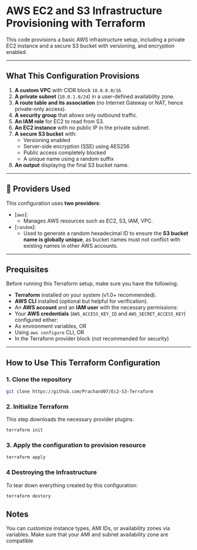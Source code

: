 # AWS EC2 and S3 Infrastructure Provisioning with Terraform

This code provisions a basic AWS infrastructure setup, including a private EC2 instance and a secure S3 bucket with versioning, and encryption enabled.

---
## What This Configuration Provisions

1. **A custom VPC** with CIDR block `10.0.0.0/16`.
2. **A private subnet** (`10.0.1.0/24`) in a user-defined availability zone.
3. **A route table and its association** (no Internet Gateway or NAT, hence private-only access).
4. **A security group** that allows only outbound traffic.
5. **An IAM role** for EC2 to read from S3.
6. **An EC2 instance** with no public IP in the private subnet.
7. **A secure S3 bucket** with:
   - Versioning enabled
   - Server-side encryption (SSE) using AES256
   - Public access completely blocked
   - A unique name using a random suffix
8. **An output** displaying the final S3 bucket name.

---

## 🔧 Providers Used

This configuration uses **two providers**:

- [`aws`]:
  - Manages AWS resources such as EC2, S3, IAM, VPC.
- [`random`]:
  - Used to generate a random hexadecimal ID to ensure the **S3 bucket name is globally unique**, as bucket names must not conflict with existing names in other AWS accounts.

---

## Prequisites

Before running this Terraform setup, make sure you have the following:

- **Terraform** installed on your system (v1.0+ recommended).
- **AWS CLI** installed (optional but helpful for verification).
- An **AWS account** and an **IAM user** with the necessary permissions:
 - Your **AWS credentials** (`AWS_ACCESS_KEY_ID` and `AWS_SECRET_ACCESS_KEY`) configured either:
  - As environment variables, OR
  - Using `aws configure` CLI, OR
  - In the Terraform provider block (not recommended for security)

---

##  How to Use This Terraform Configuration

### 1. Clone the repository

```bash
git clone https://github.com/Prachand07/Ec2-S3-Terraform
```
### 2. Initialize Terraform
This step downloads the necessary provider plugins.
```bash
terraform init
```
### 3. Apply the configuration to provision resource
```bash
terraform apply
```
### 4 Destroying the Infrastructure
To tear down everything created by this configuration:
```bash
terraform destory
```
## Notes
You can customize instance types, AMI IDs, or availability zones via variables.
Make sure that your AMI and subnet availability zone are compatible

